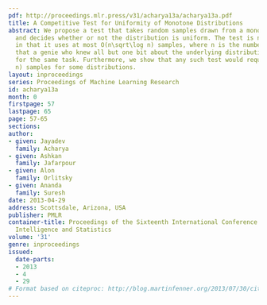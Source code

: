 ```yaml
---
pdf: http://proceedings.mlr.press/v31/acharya13a/acharya13a.pdf
title: A Competitive Test for Uniformity of Monotone Distributions
abstract: We propose a test that takes random samples drawn from a monotone distribution
  and decides whether or not the distribution is uniform. The test is nearly optimal
  in that it uses at most O(n\sqrt\log n) samples, where n is the number of samples
  that a genie who knew all but one bit about the underlying distribution would need
  for the same task. Furthermore, we show that any such test would require Ω(n\sqrt\log
  n) samples for some distributions.
layout: inproceedings
series: Proceedings of Machine Learning Research
id: acharya13a
month: 0
firstpage: 57
lastpage: 65
page: 57-65
sections: 
author:
- given: Jayadev
  family: Acharya
- given: Ashkan
  family: Jafarpour
- given: Alon
  family: Orlitsky
- given: Ananda
  family: Suresh
date: 2013-04-29
address: Scottsdale, Arizona, USA
publisher: PMLR
container-title: Proceedings of the Sixteenth International Conference on Artificial
  Intelligence and Statistics
volume: '31'
genre: inproceedings
issued:
  date-parts:
  - 2013
  - 4
  - 29
# Format based on citeproc: http://blog.martinfenner.org/2013/07/30/citeproc-yaml-for-bibliographies/
---
```

